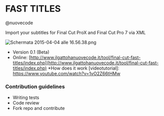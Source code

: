 # FAST TITLES #
@nuovecode

Import your subtitles for Final Cut ProX and Final Cut Pro 7 via XML

![Schermata 2015-04-04 alle 16.56.38.png](https://bitbucket.org/repo/xy8Epb/images/198376724-Schermata%202015-04-04%20alle%2016.56.38.png)

* Version 0.1 (Beta)
* Online: [http://www.ilgattohanuovecode.it/tool/final-cut-fast-titles/index.php](http://www.ilgattohanuovecode.it/tool/final-cut-fast-titles/index.php)
*How does it work [videotutorial]: https://www.youtube.com/watch?v=1vO2Z66tHMw


### Contribution guidelines ###

* Writing tests
* Code review
* Fork repo and contribute